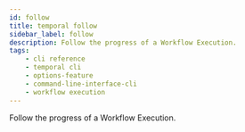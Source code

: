 ```yaml
---
id: follow
title: temporal follow
sidebar_label: follow
description: Follow the progress of a Workflow Execution.
tags: 
    - cli reference
    - temporal cli
    - options-feature
    - command-line-interface-cli
    - workflow execution
---
```


Follow the progress of a Workflow Execution.
